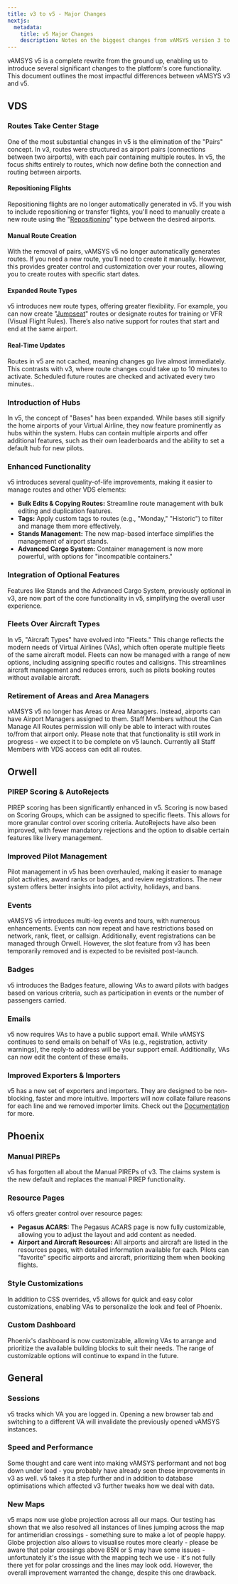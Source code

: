 ```yaml
---
title: v3 to v5 - Major Changes
nextjs:
  metadata:
    title: v5 Major Changes
    description: Notes on the biggest changes from vAMSYS version 3 to version 5.
---
```


vAMSYS v5 is a complete rewrite from the ground up, enabling us to introduce several significant changes to the platform's core functionality. This document outlines the most impactful differences between vAMSYS v3 and v5.

## VDS
### Routes Take Center Stage
One of the most substantial changes in v5 is the elimination of the "Pairs" concept. In v3, routes were structured as airport pairs (connections between two airports), with each pair containing multiple routes. In v5, the focus shifts entirely to routes, which now define both the connection and routing between airports.

#### Repositioning Flights
Repositioning flights are no longer automatically generated in v5. If you wish to include repositioning or transfer flights, you'll need to manually create a new route using the "[Repositioning](/vds/routes#repositioning)" type between the desired airports.

#### Manual Route Creation
With the removal of pairs, vAMSYS v5 no longer automatically generates routes. If you need a new route, you’ll need to create it manually. However, this provides greater control and customization over your routes, allowing you to create routes with specific start dates.

#### Expanded Route Types
v5 introduces new route types, offering greater flexibility. For example, you can now create "[Jumpseat](/vds/routes#jumpseat)" routes or designate routes for training or VFR (Visual Flight Rules). There’s also native support for routes that start and end at the same airport.

#### Real-Time Updates
Routes in v5 are not cached, meaning changes go live almost immediately. This contrasts with v3, where route changes could take up to 10 minutes to activate. Scheduled future routes are checked and activated every two minutes..

### Introduction of Hubs
In v5, the concept of "Bases" has been expanded. While bases still signify the home airports of your Virtual Airline, they now feature prominently as hubs within the system. Hubs can contain multiple airports and offer additional features, such as their own leaderboards and the ability to set a default hub for new pilots.

### Enhanced Functionality
v5 introduces several quality-of-life improvements, making it easier to manage routes and other VDS elements:

- **Bulk Edits & Copying Routes:** Streamline route management with bulk editing and duplication features.
- **Tags:** Apply custom tags to routes (e.g., "Monday," "Historic") to filter and manage them more effectively.
- **Stands Management:** The new map-based interface simplifies the management of airport stands.
- **Advanced Cargo System:** Container management is now more powerful, with options for "incompatible containers."

### Integration of Optional Features
Features like Stands and the Advanced Cargo System, previously optional in v3, are now part of the core functionality in v5, simplifying the overall user experience.

### Fleets Over Aircraft Types
In v5, "Aircraft Types" have evolved into "Fleets." This change reflects the modern needs of Virtual Airlines (VAs), which often operate multiple fleets of the same aircraft model. Fleets can now be managed with a range of new options, including assigning specific routes and callsigns. This streamlines aircraft management and reduces errors, such as pilots booking routes without available aircraft.

### Retirement of Areas and Area Managers
vAMSYS v5 no longer has Areas or Area Managers. Instead, airports can have Airport Managers assigned to them. Staff Members without the Can Manage All Routes permission will only be able to interact with routes to/from that airport only.
Please note that that functionality is still work in progress - we expect it to be complete on v5 launch. Currently all Staff Members with VDS access can edit all routes. 

## Orwell
### PIREP Scoring & AutoRejects
PIREP scoring has been significantly enhanced in v5. Scoring is now based on Scoring Groups, which can be assigned to specific fleets. This allows for more granular control over scoring criteria. AutoRejects have also been improved, with fewer mandatory rejections and the option to disable certain features like livery management.

### Improved Pilot Management
Pilot management in v5 has been overhauled, making it easier to manage pilot activities, award ranks or badges, and review registrations. The new system offers better insights into pilot activity, holidays, and bans.

### Events
vAMSYS v5 introduces multi-leg events and tours, with numerous enhancements. Events can now repeat and have restrictions based on network, rank, fleet, or callsign. Additionally, event registrations can be managed through Orwell. However, the slot feature from v3 has been temporarily removed and is expected to be revisited post-launch.

### Badges
v5 introduces the Badges feature, allowing VAs to award pilots with badges based on various criteria, such as participation in events or the number of passengers carried.

### Emails
v5 now requires VAs to have a public support email. While vAMSYS continues to send emails on behalf of VAs (e.g., registration, activity warnings), the reply-to address will be your support email. Additionally, VAs can now edit the content of these emails.

### Improved Exporters & Importers
v5 has a new set of exporters and importers. They are designed to be non-blocking, faster and more intuitive. Importers will now collate failure reasons for each line and we removed importer limits. Check out the [Documentation](/data) for more.

## Phoenix
### Manual PIREPs
v5 has forgotten all about the Manual PIREPs of v3. The claims system is the new default and replaces the manual PIREP functionality.

### Resource Pages
v5 offers greater control over resource pages:

- **Pegasus ACARS:** The Pegasus ACARS page is now fully customizable, allowing you to adjust the layout and add content as needed.
- **Airport and Aircraft Resources:** All airports and aircraft are listed in the resources pages, with detailed information available for each. Pilots can "favorite" specific airports and aircraft, prioritizing them when booking flights.

### Style Customizations
In addition to CSS overrides, v5 allows for quick and easy color customizations, enabling VAs to personalize the look and feel of Phoenix.

### Custom Dashboard
Phoenix's dashboard is now customizable, allowing VAs to arrange and prioritize the available building blocks to suit their needs. The range of customizable options will continue to expand in the future.

## General
### Sessions
v5 tracks which VA you are logged in. Opening a new browser tab and switching to a different VA will invalidate the previously opened vAMSYS instances.

### Speed and Performance
Some thought and care went into making vAMSYS performant and not bog down under load - you probably have already seen these improvements in v3 as well. v5 takes it a step further and in addition to database optimisations which affected v3 further tweaks how we deal with data. 

### New Maps
v5 maps now use globe projection across all our maps. Our testing has shown that we also resolved all instances of lines jumping across the map for antimeridian crossings - something sure to make a lot of people happy. Globe projection also allows to visualise routes more clearly - please be aware that polar crossings above 85N or S may have some issues - unfortunately it's the issue with the mapping tech we use - it's not fully there yet for polar crossings and the lines may look odd. However, the overall improvement warranted the change, despite this one drawback.
